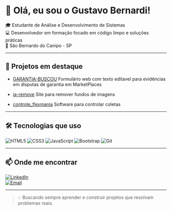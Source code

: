 # 👋 Olá, eu sou o Gustavo Bernardi!

🎓 Estudante de Análise e Desenvolvimento de Sistemas  
💻 Desenvolvedor em formação focado em código limpo e soluções práticas  
📍 São Bernardo do Campo - SP

---

## 🚀 Projetos em destaque

- [GARANTIA-BUSCOU](https://github.com/guubernardi/garantia-buscou)
  Formulário web com texto editavel para evidências em disputas de garantia  em MarketPlaces
  
- [ia-remove](https://github.com/guubernardi/ia-remove)
  Site para remover fundos de imagens
  
- [controle_flexmania](https://github.com/guubernardi/controle_flexmania)
  Software para controlar coletas
---

## 🛠 Tecnologias que uso

![HTML5](https://img.shields.io/badge/HTML5-E34F26?style=for-the-badge&logo=html5) 
![CSS3](https://img.shields.io/badge/CSS3-1572B6?style=for-the-badge&logo=css3) 
![JavaScript](https://img.shields.io/badge/JavaScript-F7DF1E?style=for-the-badge&logo=javascript&logoColor=black) 
![Bootstrap](https://img.shields.io/badge/Bootstrap-7952B3?style=for-the-badge&logo=bootstrap) 
![Git](https://img.shields.io/badge/Git-F05032?style=for-the-badge&logo=git&logoColor=white) 

---

## 📫 Onde me encontrar

[![LinkedIn](https://img.shields.io/badge/-LinkedIn-0077B5?style=for-the-badge&logo=linkedin&logoColor=white)](https://linkedin.com/in/gubernardi)  
[![Email](https://img.shields.io/badge/-Email-D14836?style=for-the-badge&logo=gmail&logoColor=white)](mailto:gubernardi@hotmail.com)  

---

> 💡 Buscando sempre aprender e construir projetos que resolvam problemas reais.

